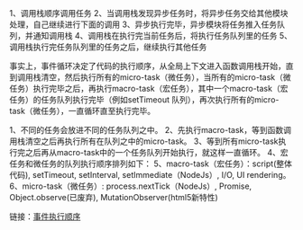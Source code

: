 1、调用栈顺序调用任务
2、当调用栈发现异步任务时，将异步任务交给其他模块处理，自己继续进行下面的调用
3、异步执行完毕，异步模块将任务推入任务队列，并通知调用栈
4、调用栈在执行完当前任务后，将执行任务队列里的任务
5、调用栈执行完任务队列里的任务之后，继续执行其他任务


事实上，事件循环决定了代码的执行顺序，从全局上下文进入函数调用栈开始，直到调用栈清空，然后执行所有的micro-task（微任务），当所有的micro-task（微任务）执行完毕之后，再执行macro-task（宏任务），其中一个macro-task（宏任务）的任务队列执行完毕（例如setTimeout 队列），再次执行所有的micro-task（微任务），一直循环直至执行完毕。

1、不同的任务会放进不同的任务队列之中。
2、先执行macro-task，等到函数调用栈清空之后再执行所有在队列之中的micro-task。
3、等到所有micro-task执行完之后再从macro-task中的一个任务队列开始执行，就这样一直循环。
4、宏任务和微任务的队列执行顺序排列如下：
5、macro-task（宏任务）：script(整体代码), setTimeout, setInterval, setImmediate（NodeJs）, I/O, UI rendering。
6、micro-task（微任务）: process.nextTick（NodeJs）, Promise, Object.observe(已废弃), MutationObserver(html5新特性)



链接：[事件执行顺序](https://juejin.im/post/5bc1adc45188255c82553921)
